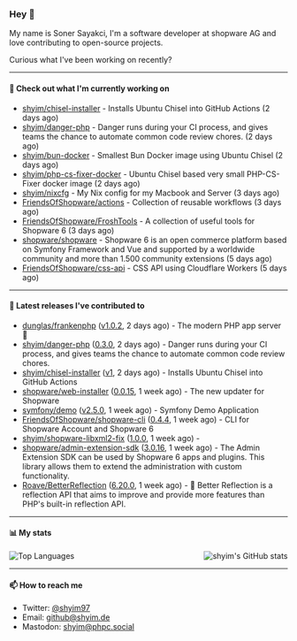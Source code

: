 ### Hey 👋

My name is Soner Sayakci, I'm a software developer at shopware AG and love contributing to open-source projects.

Curious what I've been working on recently?

---

#### 👷 Check out what I'm currently working on

- [shyim/chisel-installer](https://github.com/shyim/chisel-installer) - Installs Ubuntu Chisel into GitHub Actions (2 days ago)
- [shyim/danger-php](https://github.com/shyim/danger-php) - Danger runs during your CI process, and gives teams the chance to automate common code review chores. (2 days ago)
- [shyim/bun-docker](https://github.com/shyim/bun-docker) - Smallest Bun Docker image using Ubuntu Chisel (2 days ago)
- [shyim/php-cs-fixer-docker](https://github.com/shyim/php-cs-fixer-docker) - Ubuntu Chisel based very small PHP-CS-Fixer docker image (2 days ago)
- [shyim/nixcfg](https://github.com/shyim/nixcfg) - My Nix config for my Macbook and Server (3 days ago)
- [FriendsOfShopware/actions](https://github.com/FriendsOfShopware/actions) - Collection of reusable workflows (3 days ago)
- [FriendsOfShopware/FroshTools](https://github.com/FriendsOfShopware/FroshTools) - A collection of useful tools for Shopware 6 (3 days ago)
- [shopware/shopware](https://github.com/shopware/shopware) - Shopware 6 is an open commerce platform based on Symfony Framework and Vue and supported by a worldwide community and more than 1.500 community extensions (5 days ago)
- [FriendsOfShopware/css-api](https://github.com/FriendsOfShopware/css-api) - CSS API using Cloudflare Workers (5 days ago)

---

#### 🔭 Latest releases I've contributed to

- [dunglas/frankenphp](https://github.com/dunglas/frankenphp) ([v1.0.2](https://github.com/dunglas/frankenphp/releases/tag/v1.0.2), 2 days ago) - The modern PHP app server 🧟
- [shyim/danger-php](https://github.com/shyim/danger-php) ([0.3.0](https://github.com/shyim/danger-php/releases/tag/0.3.0), 2 days ago) - Danger runs during your CI process, and gives teams the chance to automate common code review chores.
- [shyim/chisel-installer](https://github.com/shyim/chisel-installer) ([v1](https://github.com/shyim/chisel-installer/releases/tag/v1), 2 days ago) - Installs Ubuntu Chisel into GitHub Actions
- [shopware/web-installer](https://github.com/shopware/web-installer) ([0.0.15](https://github.com/shopware/web-installer/releases/tag/0.0.15), 1 week ago) - The new updater for Shopware
- [symfony/demo](https://github.com/symfony/demo) ([v2.5.0](https://github.com/symfony/demo/releases/tag/v2.5.0), 1 week ago) - Symfony Demo Application
- [FriendsOfShopware/shopware-cli](https://github.com/FriendsOfShopware/shopware-cli) ([0.4.4](https://github.com/FriendsOfShopware/shopware-cli/releases/tag/0.4.4), 1 week ago) - CLI for Shopware Account and Shopware 6
- [shyim/shopware-libxml2-fix](https://github.com/shyim/shopware-libxml2-fix) ([1.0.0](https://github.com/shyim/shopware-libxml2-fix/releases/tag/1.0.0), 1 week ago) - 
- [shopware/admin-extension-sdk](https://github.com/shopware/admin-extension-sdk) ([3.0.16](https://github.com/shopware/admin-extension-sdk/releases/tag/3.0.16), 1 week ago) - The Admin Extension SDK can be used by Shopware 6 apps and plugins. This library allows them to extend the administration with custom functionality.
- [Roave/BetterReflection](https://github.com/Roave/BetterReflection) ([6.20.0](https://github.com/Roave/BetterReflection/releases/tag/6.20.0), 1 week ago) - :crystal_ball: Better Reflection is a reflection API that aims to improve and provide more features than PHP&#39;s built-in reflection API.

---

#### 📊 My stats

<img align="right" alt="shyim's GitHub stats" src="https://github-readme-stats.vercel.app/api?username=shyim&count_private=1&show_icons=true&" />

![Top Languages](https://github-readme-stats.vercel.app/api/top-langs/?username=shyim)

---

#### 📫 How to reach me

- Twitter: [@shyim97](https://twitter.com/shyim97)
- Email: [github@shyim.de](mailto://github@shyim.de)
- Mastodon: <a rel="me" href="https://phpc.social/@shyim">shyim@phpc.social</a>
